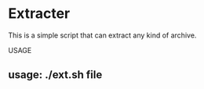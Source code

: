 # Extracter
This is a simple script that can extract any kind of archive.

USAGE
## usage: ./ext.sh file

